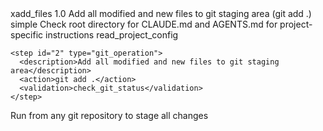 <command>
  <metadata>
    <name>xadd_files</name>
    <version>1.0</version>
    <description>Add all modified and new files to git staging area (git add .)</description>
    <complexity>simple</complexity>
  </metadata>
  
  <parameters>
    <!-- No parameters required for this command -->
  </parameters>
  
  <instructions>
    <step id="1" type="check_config">
      <description>Check root directory for CLAUDE.md and AGENTS.md for project-specific instructions</description>
      <action>read_project_config</action>
    </step>
    
    <step id="2" type="git_operation">
      <description>Add all modified and new files to git staging area</description>
      <action>git add .</action>
      <validation>check_git_status</validation>
    </step>
  </instructions>
  
  <usage>
    <example>Run from any git repository to stage all changes</example>
  </usage>
</command>